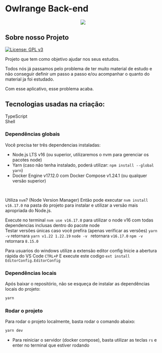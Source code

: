<h1>Owlrange Back-end</h1>
<p align="center">
<img src="https://img.shields.io/badge/STTATUS-EM%20%20ANDAMENTO-blue"/>
</p>


<h2>Sobre nosso Projeto</h2>

[![License: GPL v3](https://img.shields.io/badge/License-GPLv3-blue.svg)](https://www.gnu.org/licenses/gpl-3.0)

<p>Projeto que tem como objetivo ajudar nos seus estudos.</p>
<p>Todos nós já passamos pelo problema de ter muito material de estudo e não conseguir definir um passo a passo e/ou acompanhar o quanto do material ja foi estudado.</p>
<p>Com esse aplicativo, esse problema acaba.</p>

<h2>Tecnologias usadas na criação:</h2>
TypeScript
<br>
Shell
<br>

### Dependências globais

Você precisa ter três dependencias instaladas:

- Node.js LTS v16 (ou superior, utilizaremos o nvm para gerenciar os pacotes node)
- Yarn (caso não tenha instalado, poderá utilizar: `npm install --global yarn`)
- Docker Engine v17.12.0 com Docker Compose v1.24.1 (ou qualquer versão superior)

<br>

Utiliza `nvm`? (Node Version Manager) Então pode executar `nvm install v16.17.0` na pasta do projeto para instalar e utilizar a versão mais apropriada do Node.js.

Execute no terminal `nvm use v16.17.0` para utilizar o node v16 com todas dependencias inclusas dentro do pacote node
<br>
Testar versões únicas caso você prefira (apenas verificar as versões)
`yarn -v` retornara `yarn v1.22 1.22.19`
`node -v ` retornara `v16.17.0`
`npm -v` retornara `8.15.0`

Para usuarios do windows utilize a extensão editor config
Inicie a abertura rápida do VS Code `CTRL+P`
E execute este codigo `ext install EditorConfig.EditorConfig`

### Dependências locais

Após baixar o repositório, não se esqueça de instalar as dependências locais do projeto:

```bash
yarn
```

### Rodar o projeto

Para rodar o projeto localmente, basta rodar o comando abaixo:
```bash
yarn dev
```

- Para reiniciar o servidor (docker compose), basta utilizar as teclas `rs` e enter no terminal que estiver rodando

